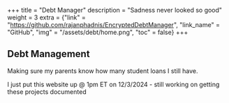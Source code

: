 +++
title = "Debt Manager"
description = "Sadness never looked so good"
weight = 3
extra = {"link" = "https://github.com/rajanphadnis/EncryptedDebtManager", "link_name" = "GitHub", "img" = "/assets/debt/home.png", "toc" = false}
+++

## Debt Management

Making sure my parents know how many student loans I still have.

I just put this website up @ 1pm ET on 12/3/2024 - still working on getting these projects documented
